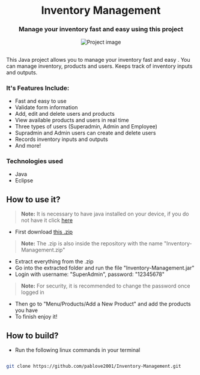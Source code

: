 
<div>
<h1  align="center">Inventory Management</h1>

<h3  align="center">Manage your inventory fast and easy using this project</h3>
</div>

<p  align="center">
<img  src="https://user-images.githubusercontent.com/52970365/184264646-e611aba1-e20b-44ba-9847-2a2e702d699d.png"  alt="Project image">
</p>

<h2>  </h2>

This Java project allows you to manage your inventory fast and easy . You can manage inventory, products and users. Keeps track of inventory inputs and outputs.

### It's Features Include:

- Fast and easy to use
- Validate form information
- Add, edit and delete users and products
- View available products and users in real time
- Three types of users (Superadmin, Admin and Employee)
- Supradmin and Admin users can create and delete users
- Records inventory inputs and outputs
- And more!

### Technologies used

- Java
- Eclipse

## How to use it?

 > **Note:** It is necessary to have java installed on your device, if you do not have it click <a href="https://www.java.com/es/download/" target="_blank">here</a>
- First download <a href="https://drive.google.com/u/0/uc?id=19JQ9QqMTTnCNz928w2FX9u6TPqF2EH0L&export=download" target="_blank">this .zip</a>
> **Note:** The .zip is also inside the repository with the name "Inventory-Management.zip"
- Extract everything from the .zip
- Go into the extracted folder and run the file "Inventory-Management.jar"
- Login with username: "SuperAdmin", password: "12345678"
> **Note:** For security, it is recommended to change the password once logged in
- Then go to "Menu/Products/Add a New Product" and add the products you have
- To finish enjoy it!

## How to build?

- Run the following linux commands in your terminal

```bash

git clone https://github.com/pablove2001/Inventory-Management.git

```
